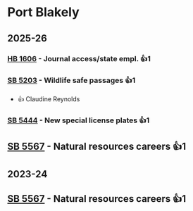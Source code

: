 # Port Blakely
## 2025-26

### [HB 1606](/bill/2025-26/hb/1606/) - Journal access/state empl. 👍1  

### [SB 5203](/bill/2025-26/sb/5203/) - Wildlife safe passages 👍1  
* 👍 Claudine Reynolds

### [SB 5444](/bill/2025-26/sb/5444/) - New special license plates 👍1  

## [SB 5567](/bill/2025-26/sb/5567/) - Natural resources careers 👍1  

## 2023-24

## [SB 5567](/bill/2023-24/sb/5567/) - Natural resources careers 👍1  
